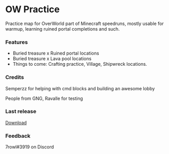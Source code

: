 # OW Practice
Practice map for OverWorld part of Minecraft speedruns, mostly usable for warmup, learning ruined portal completions and such.
### Features
* Buried treasure x Ruined portal locations
* Buried treasure x Lava pool locations
* Things to come: Crafting practice, Village, Shipwreck locations.
### Credits
Semperzz for helping with cmd blocks and building an awesome lobby 

People from GNG, Ravalle for testing
### Last release
[Download](https://github.com/7rowl/OWPractice/releases/download/v1.0/OW.Practice.v1.0.zip)
### Feedback
7rowl#3919 on Discord
